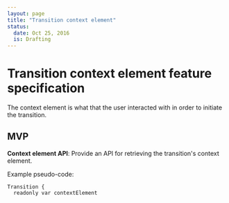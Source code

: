 ```yaml
---
layout: page
title: "Transition context element"
status:
  date: Oct 25, 2016
  is: Drafting
---
```


# Transition context element feature specification

The context element is what that the user interacted with in order to initiate the transition.

## MVP

**Context element API**: Provide an API for retrieving the transition's context element.

Example pseudo-code:

```
Transition {
  readonly var contextElement
```
